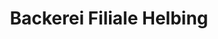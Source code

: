 ---
title: "Backerei Filiale Helbing"
url: /leinefelde-worbis/backerei-filiale-helbing/
shop: Bäckerei
---